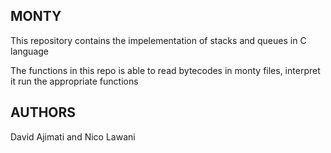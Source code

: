 ## MONTY
This repository contains the impelementation of stacks and queues in C language

The functions in this repo is able to read bytecodes in monty files, interpret it run the appropriate functions

## AUTHORS
David Ajimati and
Nico Lawani
